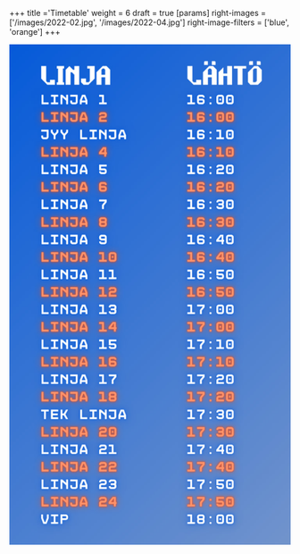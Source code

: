 +++
title ='Timetable'
weight = 6
draft = true
[params]
  right-images = ['/images/2022-02.jpg', '/images/2022-04.jpg']
  right-image-filters = ['blue', 'orange']
+++

![Timetable](/images/Aikataulu.jpg)
